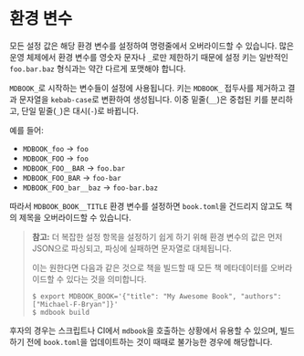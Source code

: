 # 환경 변수

모든 설정 값은 해당 환경 변수를 설정하여 명령줄에서 오버라이드할 수 있습니다.
많은 운영 체제에서 환경 변수를 영숫자 문자나 `_`로만 제한하기 때문에
설정 키는 일반적인 `foo.bar.baz` 형식과는 약간 다르게 포맷해야 합니다.

`MDBOOK_`로 시작하는 변수들이 설정에 사용됩니다. 키는 `MDBOOK_` 접두사를 제거하고
결과 문자열을 `kebab-case`로 변환하여 생성됩니다. 이중 밑줄(`__`)은 중첩된 키를 분리하고,
단일 밑줄(`_`)은 대시(`-`)로 바뀝니다.

예를 들어:

- `MDBOOK_foo` -> `foo`
- `MDBOOK_FOO` -> `foo`
- `MDBOOK_FOO__BAR` -> `foo.bar`
- `MDBOOK_FOO_BAR` -> `foo-bar`
- `MDBOOK_FOO_bar__baz` -> `foo-bar.baz`

따라서 `MDBOOK_BOOK__TITLE` 환경 변수를 설정하면 `book.toml`을 건드리지 않고도
책의 제목을 오버라이드할 수 있습니다.

> **참고:** 더 복잡한 설정 항목을 설정하기 쉽게 하기 위해 환경 변수의 값은
> 먼저 JSON으로 파싱되고, 파싱에 실패하면 문자열로 대체됩니다.
>
> 이는 원한다면 다음과 같은 것으로 책을 빌드할 때 모든 책 메타데이터를
> 오버라이드할 수 있다는 것을 의미합니다.
>
> ```shell
> $ export MDBOOK_BOOK='{"title": "My Awesome Book", "authors": ["Michael-F-Bryan"]}'
> $ mdbook build
> ```

후자의 경우는 스크립트나 CI에서 `mdbook`을 호출하는 상황에서 유용할 수 있으며,
빌드하기 전에 `book.toml`을 업데이트하는 것이 때때로 불가능한 경우에 해당합니다.
